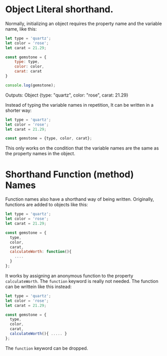 # Object Literal shorthand.

Normally, initializing an object requires the property name and the variable name, like this:


```js
let type = 'quartz';
let color = 'rose';
let carat = 21.29;

const gemstone = {
    type: type,
    color: color,
    carat: carat
}

console.log(gemstone);
```
Outputs: Object {type: "quartz", color: "rose", carat: 21.29}


Instead of typing the variable names in repetition, It can be written in a shorter way:

```js
let type = 'quartz';
let color = 'rose';
let carat = 21.29;

const gemstone = {type, color, carat};
```

This only works on the condition that the variable names are the same as the property names in the object.

# Shorthand Function (method) Names

Function names also have a shorthand way of being written. Originally, functions are added to objects like this:

```js
let type = 'quartz';
let color = 'rose';
let carat = 21.29;

const gemstone = {
  type,
  color,
  carat,
  calculateWorth: function(){
    ....
  }
};
```

It works by assigning an anonymous function to the property `calculateWorth`. The `function` keyword is really not needed. The function can be writtein like this instead:

```js
let type = 'quartz';
let color = 'rose';
let carat = 21.29;

const gemstone = {
  type,
  color,
  carat,
  calculateWorth(){ ..... }
};
```
The `function` keyword can be dropped.